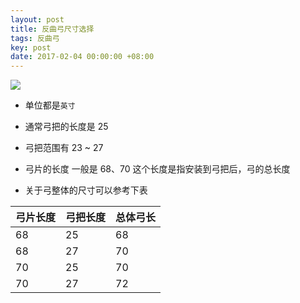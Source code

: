 ```yaml
---
layout: post
title: 反曲弓尺寸选择
tags: 反曲弓
key: post
date: 2017-02-04 00:00:00 +08:00
---
```


![](http://ors3vio5q.bkt.clouddn.com/17-10-13/9743576.jpg)

- 单位都是`英寸`

- 通常弓把的长度是 25

- 弓把范围有 23 ~ 27

- 弓片的长度 一般是 68、70
这个长度是指安装到弓把后，弓的总长度

- 关于弓整体的尺寸可以参考下表

|弓片长度|弓把长度|总体弓长|
|---|---|----|
|68|25|68|
|68|27|70|
|70|25|70|
|70|27|72|


